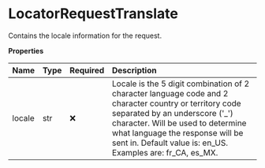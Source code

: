 # LocatorRequestTranslate

Contains the locale information for the request.

**Properties**

| Name   | Type | Required | Description                                                                                                                                                                                                                                                                      |
| :----- | :--- | :------- | :------------------------------------------------------------------------------------------------------------------------------------------------------------------------------------------------------------------------------------------------------------------------------- |
| locale | str  | ❌       | Locale is the 5 digit combination of 2 character language code and 2 character country or territory code separated by an underscore ('\_') character. Will be used to determine what language the response will be sent in. Default value is: en_US. Examples are: fr_CA, es_MX. |

<!-- This file was generated by liblab | https://liblab.com/ -->
